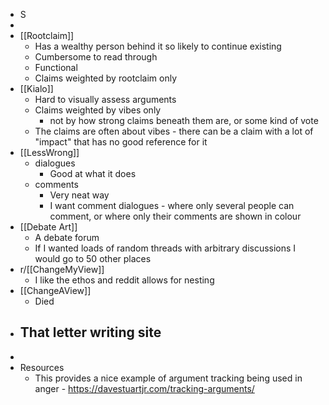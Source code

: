 - S
-
- [[Rootclaim]]
	- Has a wealthy person behind it so likely to continue existing
	- Cumbersome to read through
	- Functional
	- Claims weighted by rootclaim only
- [[Kialo]]
	- Hard to visually assess arguments
	- Claims weighted by vibes only
		- not by how strong claims beneath them are, or some kind of vote
	- The claims are often about vibes - there can be a claim with a lot of "impact" that has no good reference for it
- [[LessWrong]]
	- dialogues
		- Good at what it does
	- comments
		- Very neat way
		- I want comment dialogues - where only several people can comment, or where only their comments are shown in colour
- [[Debate Art]]
	- A debate forum
	- If I wanted loads of random threads with arbitrary discussions I would go to 50 other places
- r/[[ChangeMyView]]
	- I like the ethos and reddit allows for nesting
- [[ChangeAView]]
	- Died
- That letter writing site
	-
-
- Resources
	- This provides a nice example of argument tracking being used in anger - https://davestuartjr.com/tracking-arguments/